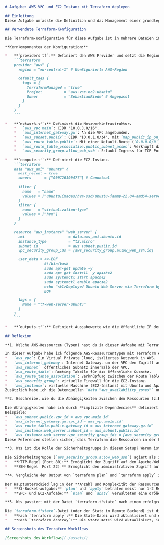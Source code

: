 ```markdown
# Aufgabe: AWS VPC und EC2 Instanz mit Terraform deployen

## Einleitung
Diese Aufgabe umfasste die Definition und das Management einer grundlegenden AWS-Cloud-Infrastruktur bestehend aus einem Virtual Private Cloud (VPC), einem öffentlichen Subnetz, einem Internet Gateway, einer Route Table, einer Security Group und einer EC2-Instanz (Ubuntu Webserver) mittels Terraform. Ziel war es, den gesamten IaC-Workflow von der Initialisierung über Planung und Anwendung bis hin zur Zerstörung der Ressourcen praktisch durchzuführen und das Zusammenspiel abhängiger Ressourcen zu verstehen.

## Verwendete Terraform-Konfiguration

Die Terraform-Konfiguration für diese Aufgabe ist in mehrere Dateien im Verzeichnis `aws-vpc-ec2/` aufgeteilt (`versions.tf`, `providers.tf`, `network.tf`, `compute.tf`, `outputs.tf`).

**Kernkomponenten der Konfiguration:**

*   **`providers.tf`:** Definiert den AWS Provider und setzt die Region sowie Standard-Tags.
    ```terraform
    provider "aws" {
      region = "eu-central-1" # Konfigurierte AWS-Region

      default_tags {
        tags = {
          TerraformManaged = "true"
          Project          = "aws-vpc-ec2-ubuntu"
          Owner            = "SebastianRiede" # Angepasst
        }
      }
    }
    ```

*   **`network.tf`:** Definiert die Netzwerkinfrastruktur.
    *   `aws_vpc.main`: CIDR "10.0.0.0/16".
    *   `aws_internet_gateway.gw`: An die VPC angebunden.
    *   `aws_subnet.public`: CIDR "10.0.1.0/24", mit `map_public_ip_on_launch = true`.
    *   `aws_route_table.public`: Mit einer Default-Route (`0.0.0.0/0`) zum Internet Gateway.
    *   `aws_route_table_association.public_subnet_assoc`: Verknüpft das Subnetz mit der Route Table.
    *   `aws_security_group.allow_web_ssh`: Erlaubt Ingress für TCP Port 22 (SSH) und Port 80 (HTTP) von `0.0.0.0/0`.

*   **`compute.tf`:** Definiert die EC2-Instanz.
    ```terraform
    data "aws_ami" "ubuntu" {
      most_recent = true
      owners      = ["099720109477"] # Canonical

      filter {
        name   = "name"
        values = ["ubuntu/images/hvm-ssd/ubuntu-jammy-22.04-amd64-server-*"]
      }
      filter {
        name   = "virtualization-type"
        values = ["hvm"]
      }
    }

    resource "aws_instance" "web_server" {
      ami                    = data.aws_ami.ubuntu.id
      instance_type          = "t2.micro"
      subnet_id              = aws_subnet.public.id
      vpc_security_group_ids = [aws_security_group.allow_web_ssh.id]

      user_data = <<-EOF
                  #!/bin/bash
                  sudo apt-get update -y
                  sudo apt-get install -y apache2
                  sudo systemctl start apache2
                  sudo systemctl enable apache2
                  echo "<h1>Deployed Ubuntu Web Server via Terraform by SebastianRiede</h1><h2>AMI ID: ${data.aws_ami.ubuntu.id}</h2>" | sudo tee /var/www/html/index.html
                  EOF

      tags = {
        Name = "tf-web-server-ubuntu"
      }
    }
    ```

*   **`outputs.tf`:** Definiert Ausgabewerte wie die öffentliche IP der EC2-Instanz.

## Reflexion

**1. Welche AWS-Ressourcen (Typen) hast du in dieser Aufgabe mit Terraform erstellt?**

In dieser Aufgabe habe ich folgende AWS-Ressourcentypen mit Terraform erstellt:
*   `aws_vpc`: Ein Virtual Private Cloud, isoliertes Netzwerk in AWS.
*   `aws_internet_gateway`: Internet Gateway, um der VPC den Zugriff auf das Internet zu ermöglichen.
*   `aws_subnet`: öffentliches Subnetz innerhalb der VPC.
*   `aws_route_table`: Routing-Tabelle für das öffentliche Subnetz.
*   `aws_route_table_association`: Verknüpfung zwischen der Route Table und dem öffentlichen Subnetz.
*   `aws_security_group`: virtuelle Firewall für die EC2-Instanz.
*   `aws_instance`: virtuelle Maschine (EC2-Instanz) mit Ubuntu und Apache.
Zusätzlich habe ich die Datenquellen `data "aws_availability_zones"` und `data "aws_ami"` genutzt, um dynamisch Informationen für die Konfiguration zu beziehen.

**2. Beschreibe, wie du die Abhängigkeiten zwischen den Ressourcen (z.B. dass das Subnetz erst nach dem VPC erstellt wird) in deiner Terraform-Konfiguration definiert hast. Waren es implizite oder explizite Abhängigkeiten?**

Die Abhängigkeiten habe ich durch **implizite Dependencies** definiert. Terraform erkennt diese automatisch, wenn Attribute einer Ressource in der Definition einer anderen Ressource referenziert werden.
Beispiele:
*   `aws_subnet.public.vpc_id = aws_vpc.main.id`
*   `aws_internet_gateway.gw.vpc_id = aws_vpc.main.id`
*   `aws_route_table.public.gateway_id = aws_internet_gateway.gw.id`
*   `aws_instance.web_server.subnet_id = aws_subnet.public.id`
*   `aws_instance.web_server.vpc_security_group_ids = [aws_security_group.allow_web_ssh.id]`
Diese Referenzen stellen sicher, dass Terraform die Ressourcen in der korrekten Reihenfolge erstellt (z.B. VPC zuerst, dann Subnetz und IGW, dann Routen, dann die EC2-Instanz). Explizite `depends_on`-Anweisungen waren nicht erforderlich.

**3. Was ist die Rolle der Sicherheitsgruppe in diesem Setup? Warum ist es wichtig, die SSH-Regel darin zu konfigurieren?**

Die Sicherheitsgruppe (`aws_security_group.allow_web_ssh`) agiert als zustandsbehaftete virtuelle Firewall auf Instanzebene. Sie kontrolliert den erlaubten ein- und ausgehenden Netzwerkverkehr.
*   **HTTP-Regel (Port 80):** Ermöglicht den Zugriff auf den Apache-Webserver auf der EC2-Instanz aus dem Internet.
*   **SSH-Regel (Port 22):** Ermöglicht den administrativen Zugriff auf die EC2-Instanz über SSH. Das ist essenziell für Wartung, Konfiguration, Log-Analyse und Fehlersuche. Für Produktionsumgebungen sollte die Quell-IP für SSH stark eingeschränkt werden.

**4. Vergleiche den Output von `terraform plan` und `terraform apply` in dieser Aufgabe mit dem, was du bei der S3-Bucket-Aufgabe gesehen hast. Was war der Hauptunterschied?**

Der Hauptunterschied lag in der **Anzahl und Komplexität der Ressourcen**:
*   **S3-Bucket-Aufgabe:** `plan` und `apply` betrafen meist nur 1-2 Ressourcen. Der Prozess war schnell und der Plan übersichtlich.
*   **VPC- und EC2-Aufgabe:** `plan` und `apply` verwalteten eine größere Anzahl miteinander verbundener Ressourcen (ca. 6-7). Der Plan war detaillierter und zeigte deutlicher die Abhängigkeiten (Werte, die erst nach dem `apply` bekannt sind). Der `apply`-Vorgang dauerte aufgrund der Komplexität und der Provisionierungszeit der EC2-Instanz länger.

**5. Was passiert mit der Datei `terraform.tfstate` nach einem erfolgreichen `terraform apply` und nach einem erfolgreichen `terraform destroy`?**

Die `terraform.tfstate`-Datei (oder der State im Remote Backend) ist die "Wahrheitsquelle" für Terraform über den Zustand der gemanagten Infrastruktur.
*   **Nach `terraform apply`:** Die State-Datei wird aktualisiert und enthält detaillierte Informationen über alle erstellten oder geänderten Ressourcen, inklusive ihrer von AWS zugewiesenen IDs und Attribute.
*   **Nach `terraform destroy`:** Die State-Datei wird aktualisiert, indem die Einträge für die zerstörten Ressourcen entfernt werden. Wenn alle Ressourcen der Konfiguration zerstört wurden, ist der State bezüglich dieser Ressourcen leer.

## Screenshots des Terraform Workflows

[Screenshots des Workflows](./assets/)

